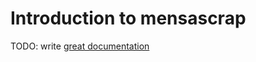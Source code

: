 # Introduction to mensascrap

TODO: write [great documentation](http://jacobian.org/writing/what-to-write/)
